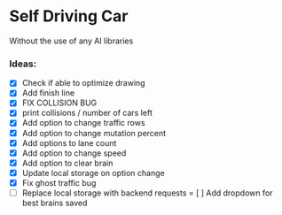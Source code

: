 # Self Driving Car
Without the use of any AI libraries

### Ideas:
- [X] Check if able to optimize drawing
- [X] Add finish line
- [X] FIX COLLISION BUG
- [X] print collisions / number of cars left
- [X] Add option to change traffic rows
- [X] Add option to change mutation percent
- [X] Add options to lane count
- [X] Add option to change speed
- [X] Add option to clear brain
- [X] Update local storage on option change
- [X] Fix ghost traffic bug
- [ ] Replace local storage with backend requests
= [ ] Add dropdown for best brains saved